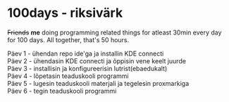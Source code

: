 # 100days - riksivärk
<s>Friends</s> **me** doing programming related things for atleast 30min every day for 100 days. All together, that's 50 hours.  
  
Päev 1 - ühendan repo ide'ga ja installin KDE connecti  
Päev 2 - ühendasin KDE connecti ja õppisin vene keelt juurde  
Päev 3 - installisin ja konfigureerisin lutrist(ebaedukalt)  
Päev 4 - lõpetasin teaduskooli programmi  
Päev 5 - lugesin teaduskooli materjali ja tegelesin proxmarkiga  
Päev 6 - tegin teaduskooli programmi
